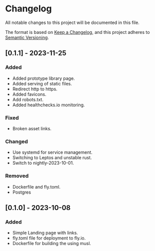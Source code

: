 # Changelog

All notable changes to this project will be documented in this file.

The format is based on [Keep a Changelog](https://keepachangelog.com/en/1.0.0/),
and this project adheres to [Semantic Versioning](https://semver.org/spec/v2.0.0.html).

## [0.1.1] - 2023-11-25

### Added

- Added prototype library page.
- Added serving of static files.
- Redirect http to https.
- Added favicons.
- Add robots.txt.
- Added healthchecks.io monitoring.

### Fixed
- Broken asset links.

### Changed
- Use systemd for service management.
- Switching to Leptos and unstable rust.
- Switch to nightly-2023-10-01.

### Removed
- Dockerfile and fly.toml.
- Postgres

## [0.1.0] - 2023-10-08

### Added

- Simple Landing page with links.
- fly.toml file for deployment to fly.io.
- Dockerfile for building the using musl.
